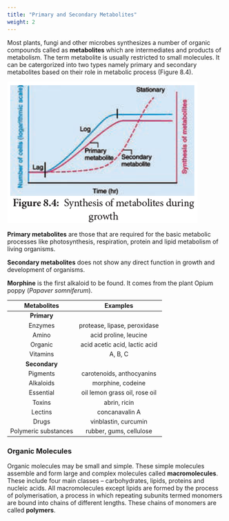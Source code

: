 ```yaml
---
title: "Primary and Secondary Metabolites"
weight: 2
---
```


Most plants, fungi and other microbes synthesizes a number of organic compounds called as **metabolites** which are intermediates and products of metabolism. The term metabolite is usually restricted to small molecules. It can be catergorized into two types namely primary and secondary metabolites based on their role in metabolic process (Figure 8.4).

![ Synthesis of metabolites during growth](8.4.png)

**Primary metabolites** are those that are required for the basic metabolic processes like photosynthesis, respiration, protein and lipid metabolism of living organisms.

**Secondary metabolites** does not show any direct function in growth and development of organisms.

**Morphine** is the first alkaloid to be found. It comes from the plant Opium poppy (_Papaver somniferum_).

|     Metabolites      |           Examples            |
| :------------------: | :---------------------------: |
|     **Primary**      |                               |
|       Enzymes        | protease, lipase, peroxidase  |
|        Amino         |     acid proline, leucine     |
|       Organic        | acid acetic acid, lactic acid |
|       Vitamins       |            A, B, C            |
|    **Secondary**     |                               |
|       Pigments       |   carotenoids, anthocyanins   |
|      Alkaloids       |       morphine, codeine       |
|      Essential       | oil lemon grass oil, rose oil |
|        Toxins        |         abrin, ricin          |
|       Lectins        |        concanavalin A         |
|        Drugs         |     vinblastin, curcumin      |
| Polymeric substances |    rubber, gums, cellulose    |

### Organic Molecules

Organic molecules may be small and simple. These simple molecules assemble and form large and complex molecules called **macromolecules**. These include four main classes – carbohydrates, lipids, proteins and nucleic acids. All macromolecules except lipids are formed by the process of polymerisation, a process in which repeating subunits termed monomers are bound into chains of different lengths. These chains of monomers are called **polymers**.

